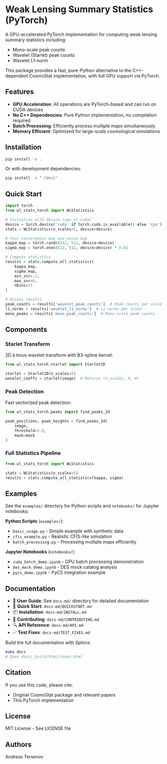 # Weak Lensing Summary Statistics (PyTorch)

A GPU-accelerated PyTorch implementation for computing weak lensing summary statistics including:
- Mono-scale peak counts
- Wavelet (Starlet) peak counts  
- Wavelet L1-norm 

This package provides a fast, pure-Python alternative to the C++-dependent CosmoStat implementation, with full GPU support via PyTorch.

## Features

- **GPU Acceleration**: All operations are PyTorch-based and can run on CUDA devices
- **No C++ Dependencies**: Pure Python implementation, no compilation required
- **Batch Processing**: Efficiently process multiple maps simultaneously
- **Memory Efficient**: Optimized for large-scale cosmological simulations

## Installation

```bash
pip install -e .
```

Or with development dependencies:
```bash
pip install -e ".[dev]"
```

## Quick Start

```python
import torch
from wl_stats_torch import WLStatistics

# Initialize with device (cpu or cuda)
device = torch.device('cuda' if torch.cuda.is_available() else 'cpu')
stats = WLStatistics(n_scales=5, device=device)

# Your convergence map and noise map
kappa_map = torch.randn(512, 512, device=device)
sigma_map = torch.ones(512, 512, device=device) * 0.01

# Compute statistics
results = stats.compute_all_statistics(
    kappa_map, 
    sigma_map,
    min_snr=-2, 
    max_snr=6, 
    nbins=31
)

# Access results
peak_counts = results['wavelet_peak_counts']  # Peak counts per scale
l1_norms = results['wavelet_l1_norms']  # L1-norms per scale
mono_peaks = results['mono_peak_counts']  # Mono-scale peak counts
```

## Components

### Starlet Transform
2D à trous wavelet transform with B3-spline kernel:
```python
from wl_stats_torch.starlet import Starlet2D

starlet = Starlet2D(n_scales=5)
wavelet_coeffs = starlet(image)  # Returns (n_scales, H, W)
```

### Peak Detection
Fast vectorized peak detection:
```python
from wl_stats_torch.peaks import find_peaks_2d

peak_positions, peak_heights = find_peaks_2d(
    image, 
    threshold=3.0,
    mask=mask
)
```

### Full Statistics Pipeline
```python
from wl_stats_torch import WLStatistics

stats = WLStatistics(n_scales=5)
results = stats.compute_all_statistics(kappa, sigma)
```

## Examples

See the `examples/` directory for Python scripts and `notebooks/` for Jupyter notebooks:

**Python Scripts** (`examples/`):
- `basic_usage.py` - Simple example with synthetic data
- `cfis_example.py` - Realistic CFIS-like simulation
- `batch_processing.py` - Processing multiple maps efficiently

**Jupyter Notebooks** (`notebooks/`):
- `cuda_batch_demo.ipynb` - GPU batch processing demonstration
- `des_mock_demo.ipynb` - DES mock catalog analysis
- `pycs_demo.ipynb` - PyCS integration example

## Documentation

- 📖 **User Guide**: See `docs-md/` directory for detailed documentation
- 🚀 **Quick Start**: `docs-md/QUICKSTART.md`
- 📦 **Installation**: `docs-md/INSTALL.md`
- 🔧 **Contributing**: `docs-md/CONTRIBUTING.md`
- 🔍 **API Reference**: `docs-md/API.md`
- ✅ **Test Fixes**: `docs-md/TEST_FIXES.md`

Build the full documentation with Sphinx:
```bash
make docs
# Open docs/_build/html/index.html
```

## Citation

If you use this code, please cite:
- Original CosmoStat package and relevant papers
- This PyTorch implementation

## License

MIT License - See LICENSE file

## Authors

<!-- Based on the CosmoStat package by Jean-Luc Starck et al. -->
<!-- PyTorch implementation by  -->
Andreas Tersenov
